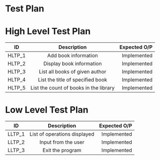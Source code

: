 # Test Plan

# High Level Test Plan
| ID   |      Description     |  Expected O/P |
|----------|:-------------:|------:|
| HLTP_1 |    Add book information | Implemented  |
| HLTP_2 |    Display book information  | Implemented  |
| HLTP_3 |    List all books of given author  | Implemented  |
| HLTP_4 |    List the title of specified book| Implemented  |
| HLTP_5 |    List the count of books in the library  | Implemented  |

# Low Level Test Plan
| ID   |      Description     |  Expected O/P |
|----------|:-------------:|------:|
| LLTP_1 |  List of operations displayed | Implemented  |
| LLTP_2 |  Input from the user  | Implemented  |
| LLTP_3 |  Exit the program  | Implemented  |
